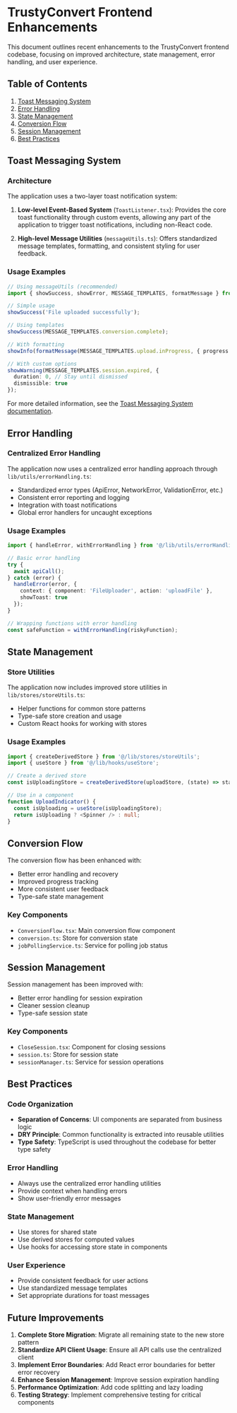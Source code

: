 # TrustyConvert Frontend Enhancements

This document outlines recent enhancements to the TrustyConvert frontend codebase, focusing on improved architecture, state management, error handling, and user experience.

## Table of Contents

1. [Toast Messaging System](#toast-messaging-system)
2. [Error Handling](#error-handling)
3. [State Management](#state-management)
4. [Conversion Flow](#conversion-flow)
5. [Session Management](#session-management)
6. [Best Practices](#best-practices)

## Toast Messaging System

### Architecture

The application uses a two-layer toast notification system:

1. **Low-level Event-Based System** (`ToastListener.tsx`): Provides the core toast functionality through custom events, allowing any part of the application to trigger toast notifications, including non-React code.

2. **High-level Message Utilities** (`messageUtils.ts`): Offers standardized message templates, formatting, and consistent styling for user feedback.

### Usage Examples

```typescript
// Using messageUtils (recommended)
import { showSuccess, showError, MESSAGE_TEMPLATES, formatMessage } from '@/lib/utils/messageUtils';

// Simple usage
showSuccess('File uploaded successfully');

// Using templates
showSuccess(MESSAGE_TEMPLATES.conversion.complete);

// With formatting
showInfo(formatMessage(MESSAGE_TEMPLATES.upload.inProgress, { progress: 75 }));

// With custom options
showWarning(MESSAGE_TEMPLATES.session.expired, {
  duration: 0, // Stay until dismissed
  dismissible: true
});
```

For more detailed information, see the [Toast Messaging System documentation](./toast-messaging-system.md).

## Error Handling

### Centralized Error Handling

The application now uses a centralized error handling approach through `lib/utils/errorHandling.ts`:

- Standardized error types (ApiError, NetworkError, ValidationError, etc.)
- Consistent error reporting and logging
- Integration with toast notifications
- Global error handlers for uncaught exceptions

### Usage Examples

```typescript
import { handleError, withErrorHandling } from '@/lib/utils/errorHandling';

// Basic error handling
try {
  await apiCall();
} catch (error) {
  handleError(error, {
    context: { component: 'FileUploader', action: 'uploadFile' },
    showToast: true
  });
}

// Wrapping functions with error handling
const safeFunction = withErrorHandling(riskyFunction);
```

## State Management

### Store Utilities

The application now includes improved store utilities in `lib/stores/storeUtils.ts`:

- Helper functions for common store patterns
- Type-safe store creation and usage
- Custom React hooks for working with stores

### Usage Examples

```typescript
import { createDerivedStore } from '@/lib/stores/storeUtils';
import { useStore } from '@/lib/hooks/useStore';

// Create a derived store
const isUploadingStore = createDerivedStore(uploadStore, (state) => state.status === 'uploading');

// Use in a component
function UploadIndicator() {
  const isUploading = useStore(isUploadingStore);
  return isUploading ? <Spinner /> : null;
}
```

## Conversion Flow

The conversion flow has been enhanced with:

- Better error handling and recovery
- Improved progress tracking
- More consistent user feedback
- Type-safe state management

### Key Components

- `ConversionFlow.tsx`: Main conversion flow component
- `conversion.ts`: Store for conversion state
- `jobPollingService.ts`: Service for polling job status

## Session Management

Session management has been improved with:

- Better error handling for session expiration
- Cleaner session cleanup
- Type-safe session state

### Key Components

- `CloseSession.tsx`: Component for closing sessions
- `session.ts`: Store for session state
- `sessionManager.ts`: Service for session operations

## Best Practices

### Code Organization

- **Separation of Concerns**: UI components are separated from business logic
- **DRY Principle**: Common functionality is extracted into reusable utilities
- **Type Safety**: TypeScript is used throughout the codebase for better type safety

### Error Handling

- Always use the centralized error handling utilities
- Provide context when handling errors
- Show user-friendly error messages

### State Management

- Use stores for shared state
- Use derived stores for computed values
- Use hooks for accessing store state in components

### User Experience

- Provide consistent feedback for user actions
- Use standardized message templates
- Set appropriate durations for toast messages

## Future Improvements

1. **Complete Store Migration**: Migrate all remaining state to the new store pattern
2. **Standardize API Client Usage**: Ensure all API calls use the centralized client
3. **Implement Error Boundaries**: Add React error boundaries for better error recovery
4. **Enhance Session Management**: Improve session expiration handling
5. **Performance Optimization**: Add code splitting and lazy loading
6. **Testing Strategy**: Implement comprehensive testing for critical components 